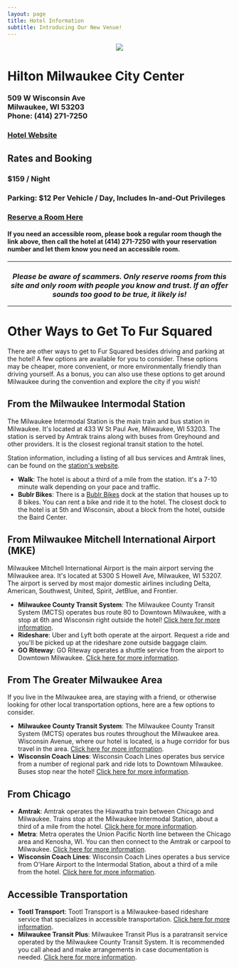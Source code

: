 ```yaml
---
layout: page
title: Hotel Information
subtitle: Introducing Our New Venue!
---
```

<div align="center">
  <img src="{{ 'assets/img/2024/hilton_inside.jpg' | relative_url }}" />
</div>

# Hilton Milwaukee City Center
<h3>509 W Wisconsin Ave<br/>Milwaukee, WI 53203<br />
Phone: (414) 271-7250</h3>

<h3><a href="https://www3.hilton.com/en/hotels/wisconsin/hilton-milwaukee-city-center-MKEMHHF/index.html">Hotel Website</a></h3>

## Rates and Booking
<h3>$159 / Night</h3>
<h3>Parking: $12 Per Vehicle / Day, Includes In-and-Out Privileges</h3>
<h3><a href="https://www.hilton.com/en/book/reservation/rooms/?ctyhocn=MKEMHHF&arrivalDate=2024-02-22&departureDate=2024-02-26&groupCode=96L&room1NumAdults=1">Reserve a Room Here</a></h3>

<h4>If you need an accessible room, please book a regular room though the link above, then call the hotel at (414) 271-7250 with your reservation number and let them know you need an accessible room.</h4>

<hr>

<div align="center">
  <h3><em>Please be aware of scammers. Only reserve rooms from this site and only room with people you know and trust. If an offer sounds too good to be true, it likely is!</em></h3>
</div>

<hr>

# Other Ways to Get To Fur Squared

There are other ways to get to Fur Squared besides driving and parking at the hotel! A few options are available for you to consider. These options may be cheaper, more convenient, or more environmentally friendly than driving yourself. As a bonus, you can also use these options to get around Milwaukee during the convention and explore the city if you wish!

## From the Milwaukee Intermodal Station

The Milwaukee Intermodal Station is the main train and bus station in Milwaukee. It's located at 433 W St Paul Ave, Milwaukee, WI 53203. The station is served by Amtrak trains along with buses from Greyhound and other providers. It is the closest regional transit station to the hotel.

Station information, including a listing of all bus services and Amtrak lines, can be found on the [station's website](https://wisconsindot.gov/pages/travel/rail/mis.aspx).

- **Walk**: The hotel is about a third of a mile from the station. It's a 7-10 minute walk depending on your pace and traffic.
- **Bublr Bikes**: There is a [Bublr Bikes](https://bublrbikes.org) dock at the station that houses up to 8 bikes. You can rent a bike and ride it to the hotel. The closest dock to the hotel is at 5th and Wisconsin, about a block from the hotel, outside the Baird Center.

## From Milwaukee Mitchell International Airport (MKE)

Milwaukee Mitchell International Airport is the main airport serving the Milwaukee area. It's located at 5300 S Howell Ave, Milwaukee, WI 53207. The airport is served by most major domestic airlines including Delta, American, Southwest, United, Spirit, JetBlue, and Frontier.

- **Milwaukee County Transit System**: The Milwaukee County Transit System (MCTS) operates bus route 80 to Downtown Milwaukee, with a stop at 6th and Wisconsin right outside the hotel! [Click here for more information](https://www.ridemcts.com/routes-schedules/80).
- **Rideshare**: Uber and Lyft both operate at the airport. Request a ride and you'll be picked up at the rideshare zone outside baggage claim.
- **GO Riteway**: GO Riteway operates a shuttle service from the airport to Downtown Milwaukee. [Click here for more information](https://goriteway.com/ride-services/airport-transportation/).

## From The Greater Milwaukee Area

If you live in the Milwaukee area, are staying with a friend, or otherwise looking for other local transportation options, here are a few options to consider.

- **Milwaukee County Transit System**: The Milwaukee County Transit System (MCTS) operates bus routes throughout the Milwaukee area. Wisconsin Avenue, where our hotel is located, is a huge corridor for bus travel in the area. [Click here for more information](https://www.ridemcts.com/routes-schedules).
- **Wisconsin Coach Lines**: Wisconsin Coach Lines operates bus service from a number of regional park and ride lots to Downtown Milwaukee. Buses stop near the hotel! [Click here for more information](https://www.coachusa.com/wisconsin-coach).

## From Chicago

- **Amtrak**: Amtrak operates the Hiawatha train between Chicago and Milwaukee. Trains stop at the Milwaukee Intermodal Station, about a third of a mile from the hotel. [Click here for more information](https://www.amtrak.com/routes/hiawatha-train.html).
- **Metra**: Metra operates the Union Pacific North line between the Chicago area and Kenosha, WI. You can then connect to the Amtrak or carpool to Milwaukee. [Click here for more information](https://metrarail.com/maps-schedules/train-lines/UP-N).
- **Wisconsin Coach Lines**: Wisconsin Coach Lines operates a bus service from O'Hare Airport to the Intermodal Station, about a third of a mile from the hotel. [Click here for more information](https://www.coachusa.com/wisconsin-coach).

## Accessible Transportation

- **Tootl Transport**: Tootl Transport is a Milwaukee-based rideshare service that specializes in accessible transportation. [Click here for more information](https://www.ridetootl.com/milwaukee/).
- **Milwaukee Transit Plus**: Milwaukee Transit Plus is a paratransit service operated by the Milwaukee County Transit System. It is recommended you call ahead and make arrangements in case documentation is needed. [Click here for more information](https://www.ridemcts.com/accessibility/transit-plus/paratransit-service-for-visitors).
